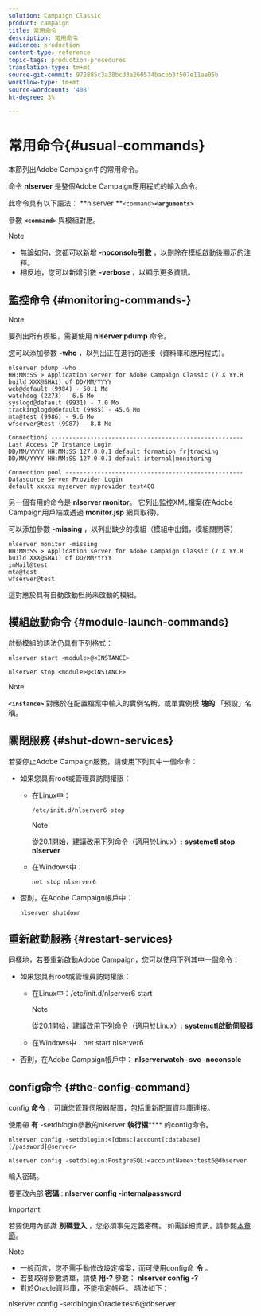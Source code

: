 ```yaml
---
solution: Campaign Classic
product: campaign
title: 常用命令
description: 常用命令
audience: production
content-type: reference
topic-tags: production-procedures
translation-type: tm+mt
source-git-commit: 972885c3a38bcd3a260574bacbb3f507e11ae05b
workflow-type: tm+mt
source-wordcount: '408'
ht-degree: 3%

---
```



# 常用命令{#usual-commands}

本節列出Adobe Campaign中的常用命令。

命令 **nlserver** 是整個Adobe Campaign應用程式的輸入命令。

此命令具有以下語法： **nlserver **`<command>`****`<arguments>`****

參數 **`<command>`** 與模組對應。

>[!NOTE]
>
>* 無論如何，您都可以新增 **-noconsole引數** ，以刪除在模組啟動後顯示的注釋。
>* 相反地，您可以新增引數 **-verbose** ，以顯示更多資訊。

>



## 監控命令 {#monitoring-commands-}

>[!NOTE]
>
>要列出所有模組，需要使用 **nlserver pdump** 命令。

您可以添加參數 **-who** ，以列出正在進行的連接（資料庫和應用程式）。

```
nlserver pdump -who
HH:MM:SS > Application server for Adobe Campaign Classic (7.X YY.R build XXX@SHA1) of DD/MM/YYYY
web@default (9984) - 50.1 Mo
watchdog (2273) - 6.6 Mo
syslogd@default (9931) - 7.0 Mo
trackinglogd@default (9985) - 45.6 Mo
mta@test (9986) - 9.6 Mo
wfserver@test (9987) - 8.8 Mo

Connections ------------------------------------------------------
Last Access IP Instance Login 
DD/MM/YYYY HH:MM:SS 127.0.0.1 default formation_fr|tracking
DD/MM/YYYY HH:MM:SS 127.0.0.1 default internal|monitoring

Connection pool --------------------------------------------------
Datasource Server Provider Login 
default xxxxx myserver myprovider test400
```

另一個有用的命令是 **nlserver monitor**。 它列出監控XML檔案(在Adobe Campaign用戶端或透過 **monitor.jsp** 網頁取得)。

可以添加參數 **-missing** ，以列出缺少的模組（模組中出錯，模組關閉等）

```
nlserver monitor -missing
HH:MM:SS > Application server for Adobe Campaign Classic (7.X YY.R build XXX@SHA1) of DD/MM/YYYY
inMail@test
mta@test
wfserver@test
```

這對應於具有自動啟動但尚未啟動的模組。

## 模組啟動命令 {#module-launch-commands}

啟動模組的語法仍具有下列格式：

```
nlserver start <module>@<INSTANCE>
```

```
nlserver stop <module>@<INSTANCE>
```

>[!NOTE]
>
>**`<instance>`** 對應於在配置檔案中輸入的實例名稱，或單實例模 **塊的** 「預設」名稱。

## 關閉服務 {#shut-down-services}

若要停止Adobe Campaign服務，請使用下列其中一個命令：

* 如果您具有root或管理員訪問權限：

   * 在Linux中：

      ```
      /etc/init.d/nlserver6 stop
      ```

      >[!NOTE]
      >
      >從20.1開始，建議改用下列命令（適用於Linux）: **systemctl stop nlserver**

   * 在Windows中：

      ```
      net stop nlserver6
      ```

* 否則，在Adobe Campaign帳戶中：

   ```
   nlserver shutdown 
   ```

## 重新啟動服務 {#restart-services}

同樣地，若要重新啟動Adobe Campaign，您可以使用下列其中一個命令：

* 如果您具有root或管理員訪問權限：

   * 在Linux中：/etc/init.d/nlserver6 start

      >[!NOTE]
      >
      >從20.1開始，建議改用下列命令（適用於Linux）: **systemctl啟動伺服器**

   * 在Windows中：net start nlserver6

* 否則，在Adobe Campaign帳戶中： **nlserverwatch -svc -noconsole**

## config命令 {#the-config-command}

config **命令** ，可讓您管理伺服器配置，包括重新配置資料庫連接。

使用帶 **有** -setdblogin參數的nlserver **執行檔****** 的config命令。

```
nlserver config -setdblogin:<[dbms:]account[:database][/password]@server>
```

```
nlserver config -setdblogin:PostgreSQL:<accountName>:test6@dbserver
```

輸入密碼。

要更改內部 **密碼** : **nlserver config -internalpassword**

>[!IMPORTANT]
>
>若要使用內部識 **別碼登入** ，您必須事先定義密碼。 如需詳細資訊，請參閱[本章節](../../installation/using/campaign-server-configuration.md#internal-identifier)。

>[!NOTE]
>
>* 一般而言，您不需手動修改設定檔案，而可使用config命 **令** 。
>* 若要取得參數清單，請使 **用-?** 參數： **nlserver config -?**
>* 對於Oracle資料庫，不能指定帳戶。 語法如下：

>
>  
nlserver config -setdblogin:Oracle:test6@dbserver

